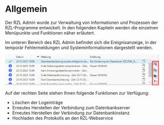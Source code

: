 # Allgemein

Der RZL Admin wurde zur Verwaltung von Informationen und Prozessen der
RZL-Programme entwickelt. In den folgenden Kapiteln werden die einzelnen
Menüpunkte und Funktionen näher erläutert.

Im unteren Bereich des RZL Admin befindet sich die Ereignisanzeige, in
der temporär Fehlermeldungen und Systeminformationen dargestellt werden.

![Funktionen der Ereignisanzeige](img/Ereignisanzeige_FunktionenRechts.png)

Auf der rechten Seite stehen Ihnen folgende Funktionen zur Verfügung:

- Löschen der Logeinträge
- Erneutes Herstellen der Verbindung zum Datenbankserver
- Erneutes Herstellen der Verbindung zur Datenbankinstanz
- Hochladen des Protokolls an den RZL-Webservice